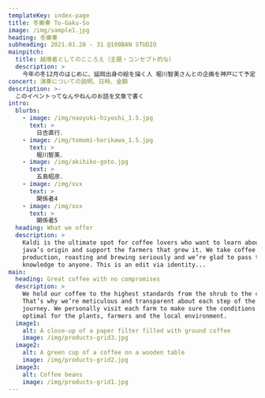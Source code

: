```yaml
---
templateKey: index-page
title: 冬樂奏 To-Gaku-So
image: /img/sample1.jpg
heading: 冬樂奏
subheading: 2021.01.28 - 31 @100BAN STUDIO
mainpitch:
  title: 越境者としてのこころえ（主題・コンセプト的な）
  description: >
    今年の冬12月のはじめに、延岡出身の絵を描く人 堀川智美さんとの企画を神戸にて予定しています。この企画をありきたりな言葉で表現するとすれば、「今までの集大成」であったり「ジャンルを越えた作品づくり」であったりするかも知れないですが、そんなものは建前。本音は〈弱さを確かめる〉企画です。
concert: 演奏についての説明、日時、金額
description: >-
  このイベントってなんやねんのお話を文章で書く
intro:
  blurbs:
    - image: /img/naoyuki-hiyoshi_1.5.jpg
      text: >
        日吉直行．
    - image: /img/tomomi-horikawa_1.5.jpg
      text: >
        堀川智美．
    - image: /img/akihiko-goto.jpg
      text: >
        五島昭彦．
    - image: /img/xxx
      text: >
        関係者4
    - image: /img/xxx
      text: >
        関係者5
  heading: What we offer
  description: >
    Kaldi is the ultimate spot for coffee lovers who want to learn about their
    java’s origin and support the farmers that grew it. We take coffee
    production, roasting and brewing seriously and we’re glad to pass that
    knowledge to anyone. This is an edit via identity...
main:
  heading: Great coffee with no compromises
  description: >
    We hold our coffee to the highest standards from the shrub to the cup.
    That’s why we’re meticulous and transparent about each step of the coffee’s
    journey. We personally visit each farm to make sure the conditions are
    optimal for the plants, farmers and the local environment.
  image1:
    alt: A close-up of a paper filter filled with ground coffee
    image: /img/products-grid3.jpg
  image2:
    alt: A green cup of a coffee on a wooden table
    image: /img/products-grid2.jpg
  image3:
    alt: Coffee beans
    image: /img/products-grid1.jpg
---
```

